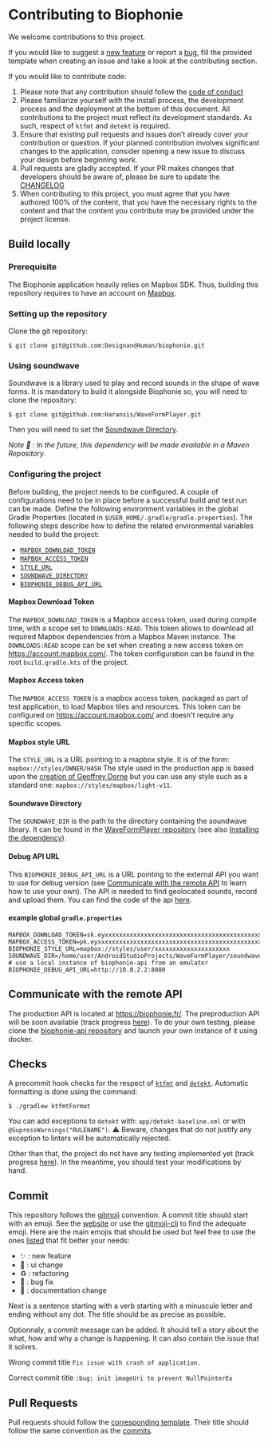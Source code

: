 # Contributing to Biophonie
We welcome contributions to this project.

If you would like to suggest a [new feature](https://github.com/DesignandHuman/biophonie/issues/new?assignees=Haransis&labels=%3Asparkles%3A+enhancement&projects=&template=feature_request.md&title=) or report a [bug](https://github.com/DesignandHuman/biophonie/issues/new?assignees=Haransis&labels=%3Abug%3A++bug&projects=&template=bug_report.md&title=), fill the provided template when creating an issue and take a look at the contributing section.

If you would like to contribute code:
1. Please note that any contribution should follow the [code of conduct](https://github.com/DesignandHuman/biophonie/blob/master/CODE_OF_CONDUCT.md)
2. Please familiarize yourself with the install process, the development process and the deployment at the bottom of this document. All contributions to the project must reflect its development standards. As such, respect of `ktfmt` and `detekt` is required.
3. Ensure that existing pull requests and issues don’t already cover your contribution or question. If your planned contribution involves significant changes to the application, consider opening a new issue to discuss your design before beginning work.
4. Pull requests are gladly accepted. If your PR makes changes that developers should be aware of, please be sure to update the [CHANGELOG](https://github.com/DesignandHuman/biophonie/blob/master/CHANGELOG.md)
5. When contributing to this project, you must agree that you have authored 100% of the content, that you have the necessary rights to the content and that the content you contribute may be provided under the project license.

## Build locally

### Prerequisite
The Biophonie application heavily relies on Mapbox SDK. 
Thus, building this repository requires to have an account on [Mapbox](https://account.mapbox.com/).

### Setting up the repository
Clone the git repository:

```
$ git clone git@github.com:DesignandHuman/biophonie.git
```

### Using soundwave
Soundwave is a library used to play and record sounds in the shape of wave forms. It is mandatory to build it alongside Biophonie so, you will need to clone the repository:
```
$ git clone git@github.com:Haransis/WaveFormPlayer.git
```
Then you will need to set the [Soundwave Directory](#soundwave-directory).

_Note :construction: : In the future, this dependency will be made available in a Maven Repository._ 

### Configuring the project
Before building, the project needs to be configured. A couple of configurations need to be in place before
a successful build and test run can be made. Define the following environment variables in the global Gradle Properties (located in `$USER_HOME/.gradle/gradle.properties`).
The following steps describe how to define the related environmental variables needed to build the project:
* [`MAPBOX_DOWNLOAD_TOKEN`](#mapbox-download-token)
* [`MAPBOX_ACCESS_TOKEN`](#mapbox-access-token)
* [`STYLE_URL`](#mapbox-style-url)
* [`SOUNDWAVE_DIRECTORY`](#soundwave-directory)
* [`BIOPHONIE_DEBUG_API_URL`](#debug-api-url)

#### Mapbox Download Token
The `MAPBOX_DOWNLOAD_TOKEN` is a Mapbox access token, used during compile time, with a scope set to `DOWNLOADS:READ`.
This token allows to download all required Mapbox dependencies from a Mapbox Maven instance.
The `DOWNLOADS:READ` scope can be set when creating a new access token on https://account.mapbox.com/.
The token configuration can be found in the root `build.gradle.kts` of the project.

#### Mapbox Access token
The `MAPBOX_ACCESS_TOKEN` is a mapbox access token, packaged as part of test application, to load Mapbox tiles and resources.
This token can be configured on https://account.mapbox.com/ and doesn't require any specific scopes.

#### Mapbox style URL
The `STYLE_URL` is a URL pointing to a mapbox style. It is of the form: `mapbox://styles/OWNER/HASH`
The style used in the production app is based upon the [creation of Geoffrey Dorne](https://api.mapbox.com/styles/v1/geoffreydorne/cjy30xoii1tid1crv9bz19hct.html?title=view&access_token=pk.eyJ1IjoiZ2VvZmZyZXlkb3JuZSIsImEiOiJpTHBzT3l3In0.9emvgijE_t5EXwWrfemapA&zoomwheel=true&fresh=true#14.04/48.88576/7.1762)
but you can use any style such as a standard one: `mapbox://styles/mapbox/light-v11`.

#### Soundwave Directory
The `SOUNDWAVE_DIR` is the path to the directory containing the soundwave library. 
It can be found in the [WaveFormPlayer repository](https://github.com/Haransis/WaveFormPlayer/tree/master/soundwave) (see also [Installing the dependency](#installing-the-dependency)).

#### Debug API URL
This `BIOPHONIE_DEBUG_API_URL` is a URL pointing to the external API you want to use for debug version (see [Communicate with the remote API](#communicate-with-the-remote-api) to learn how to use your own).
The API is needed to find geolocated sounds, record and upload them. You can find the code of the api [here](https://github.com/Haransis/biophonie-api).

#### example global `gradle.properties`

```properties
MAPBOX_DOWNLOAD_TOKEN=sk.eyxxxxxxxxxxxxxxxxxxxxxxxxxxxxxxxxxxxxxxxxxxxxxxxxxxxxxxxxx
MAPBOX_ACCESS_TOKEN=pk.eyxxxxxxxxxxxxxxxxxxxxxxxxxxxxxxxxxxxxxxxxxxxxxxxxxxxxxxxxx
BIOPHONIE_STYLE_URL=mapbox://styles/user/xxxxxxxxxxxxxxxxxxxxx
SOUNDWAVE_DIR=/home/user/AndroidStudioProjects/WaveFormPlayer/soundwave
# use a local instance of biophonie-api from an emulator
BIOPHONIE_DEBUG_API_URL=http://10.0.2.2:8080
```

## Communicate with the remote API
The production API is located at https://biophonie.fr/.
The preproduction API will be soon available (track progress [here](https://github.com/DesignandHuman/biophonie/issues/33)).
To do your own testing, please clone the [biophonie-api repository](https://github.com/Haransis/biophonie-api) and launch your own instance of it using docker.

## Checks

A precommit hook checks for the respect of [`ktfmt`](https://github.com/facebook/ktfmt) and [`detekt`](https://github.com/detekt/detekt).
Automatic formatting is done using the command:
```
$ ./gradlew ktfmtFormat
```
You can add exceptions to `detekt` with: `app/detekt-baseline.xml` or with `@SupressWarnings("RULENAME")`.
:warning: Beware, changes that do not justify any exception to linters will be automatically rejected.

Other than that, the project do not have any testing implemented yet (track progress [here](https://github.com/DesignandHuman/biophonie/issues/34)).
In the meantime, you should test your modifications by hand.

## Commit
This repository follows the [gitmoji](https://github.com/carloscuesta/gitmoji) convention. 
A commit title should start with an emoji. See the [website](https://gitmoji.dev/) or use the [gitmoji-cli](https://github.com/carloscuesta/gitmoji-cli) to find the adequate emoji. Here are the main emojis that should be used but feel free to use the ones [listed](https://gitmoji.dev/) that fit better your needs:
* :sparkles: : new feature
* :lipstick: : ui change
* :recycle: : refactoring
* :bug: : bug fix
* :memo: : documentation change

Next is a sentence starting with a verb starting with a minuscule letter and ending without any dot. The title should be as precise as possible.

Optionnaly, a commit message can be added. It should tell a story about the what, how and why a change is happening. It can also contain the issue that it solves.

Wrong commit title `Fix issue with crash of application.`

Correct commit title `:bug: init imageUri to prevent NullPointerEx`

## Pull Requests
Pull requests should follow the [corresponding template](https://github.com/DesignandHuman/biophonie/tree/master/.github/PULL_REQUEST/pull_request_template.md).
Their title should follow the same convention as the [commits](#commit).
